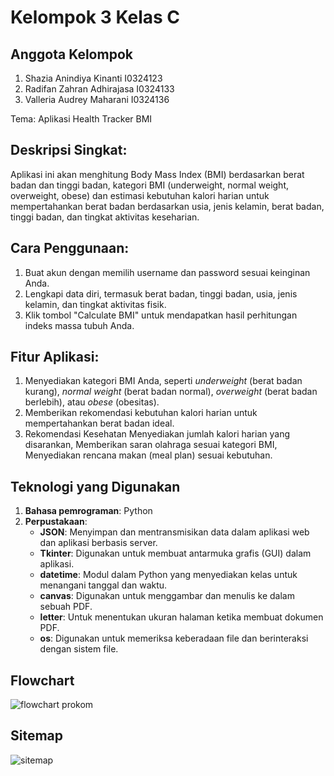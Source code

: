 # Kelompok 3 Kelas C

## Anggota Kelompok
1. Shazia Anindiya Kinanti I0324123
2. Radifan Zahran Adhirajasa I0324133
3. Valleria Audrey Maharani I0324136

Tema: Aplikasi Health Tracker BMI
## Deskripsi Singkat:
Aplikasi ini akan menghitung Body Mass Index (BMI) berdasarkan berat badan dan tinggi badan, kategori BMI (underweight, normal weight, overweight, obese) dan estimasi kebutuhan kalori harian untuk mempertahankan berat badan berdasarkan usia, jenis kelamin, berat badan, tinggi badan, dan tingkat aktivitas keseharian.

## Cara Penggunaan:  
1. Buat akun dengan memilih username dan password sesuai keinginan Anda.  
2. Lengkapi data diri, termasuk berat badan, tinggi badan, usia, jenis kelamin, dan tingkat aktivitas fisik.  
3. Klik tombol "Calculate BMI" untuk mendapatkan hasil perhitungan indeks massa tubuh Anda.  

## Fitur Aplikasi:
1. Menyediakan kategori BMI Anda, seperti *underweight* (berat badan kurang), *normal weight* (berat badan normal), *overweight* (berat badan berlebih), atau *obese* (obesitas).  
2. Memberikan rekomendasi kebutuhan kalori harian untuk mempertahankan berat badan ideal.
3. Rekomendasi Kesehatan Menyediakan jumlah kalori harian yang disarankan, Memberikan saran olahraga sesuai kategori BMI, Menyediakan rencana makan (meal plan) sesuai kebutuhan.

## Teknologi yang Digunakan
1. **Bahasa pemrograman**: Python
2. **Perpustakaan**:
   - **JSON**: Menyimpan dan mentransmisikan data dalam aplikasi web dan aplikasi berbasis server.
   - **Tkinter**: Digunakan untuk membuat antarmuka grafis (GUI) dalam aplikasi.
   - **datetime**: Modul dalam Python yang menyediakan kelas untuk menangani tanggal dan waktu.
   - **canvas**: Digunakan untuk menggambar dan menulis ke dalam sebuah PDF.
   - **letter**:  Untuk menentukan ukuran halaman ketika membuat dokumen PDF.
   - **os**: Digunakan untuk memeriksa keberadaan file dan berinteraksi dengan sistem file.

## Flowchart
![flowchart prokom](https://github.com/user-attachments/assets/24dc9014-3d06-4f6d-ab7c-c040ff346b9b)

## Sitemap
![sitemap](https://github.com/user-attachments/assets/466a1ec6-50d7-40e9-97c9-2fca788f9ab2)



